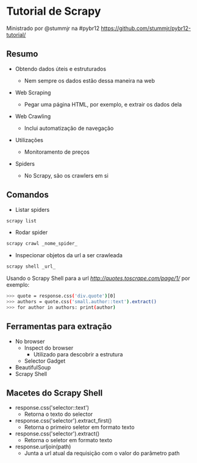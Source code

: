 # Tutorial de Scrapy
Ministrado por @stummjr na #pybr12
https://github.com/stummjr/pybr12-tutorial/

## Resumo
- Obtendo dados úteis e estruturados
  - Nem sempre os dados estão dessa maneira na web

- Web Scraping
  - Pegar uma página HTML, por exemplo, e extrair os dados dela
- Web Crawling
  - Inclui automatização de navegação

- Utilizações
  - Monitoramento de preços

- Spiders
  - No Scrapy, são os crawlers em si

## Comandos
- Listar spiders
```sh
scrapy list
```

- Rodar spider
```sh
scrapy crawl _nome_spider_
```
- Inspecionar objetos da url a ser crawleada
```sh
scrapy shell _url_
```
Usando o Scrapy Shell para a url _http://quotes.toscrape.com/page/1/_ por exemplo:
```sh
>>> quote = response.css('div.quote')[0]
>>> authors = quote.css('small.author::text').extract()
>>> for author in authors: print(author)
```

## Ferramentas para extração
- No browser
  - Inspect do browser
    - Utilizado para descobrir a estrutura
  - Selector Gadget
- BeautifulSoup
- Scrapy Shell

## Macetes do Scrapy Shell
- response.css('selector::text')
  - Retorna o texto do selector
- response.css('selector').extract_first()
  - Retorna o primeiro seletor em formato texto
- response.css('selector').extract()
  - Retorna o seletor em formato texto
- response.urljoin(path)
  - Junta a url atual da requisição com o valor do parâmetro path
